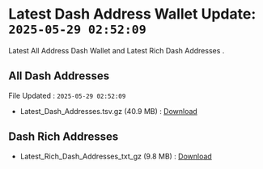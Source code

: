 # Latest Dash Address Wallet Update: `2025-05-29 02:52:09`

Latest All Address Dash Wallet and Latest Rich Dash Addresses .

## All Dash Addresses

File Updated : `2025-05-29 02:52:09`

- Latest_Dash_Addresses.tsv.gz (40.9 MB) : [Download](https://github.com/Pymmdrza/Rich-Address-Wallet/releases/tag/Dash)

## Dash Rich Addresses

- Latest_Rich_Dash_Addresses_txt_gz (9.8 MB) : [Download](https://github.com/Pymmdrza/Rich-Address-Wallet/releases/tag/Dash)

